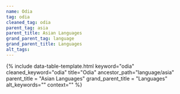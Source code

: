 ```yaml
---
name: Odia
tag: odia
cleaned_tag: odia
parent_tag: asia
parent_title: Asian Languages
grand_parent_tag: language
grand_parent_title: Languages
alt_tags: 
---
```


{% include data-table-template.html 
  keyword="odia" 
  cleaned_keyword="odia" 
  title="Odia"
  ancestor_path="language/asia" 
  parent_title = "Asian Languages"
  grand_parent_title = "Languages"
  alt_keywords=""
  context=""
%}

